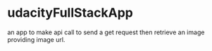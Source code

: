 # udacityFullStackApp
an app to make api call to send a get request then retrieve an image providing image url.
